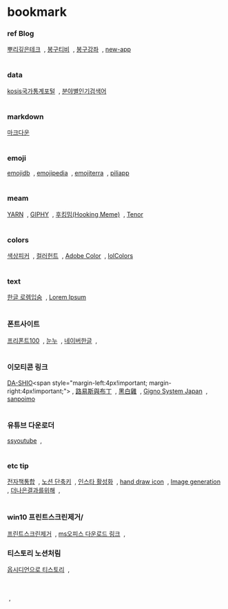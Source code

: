 # bookmark

### ref Blog
[뿌리깊은테크](https://mpling-rec.tistory.com/)<span style="margin-left:4px!important; margin-right:4px!important;"> ,</sapn>
[봉구티비](https://blog.naver.com/bong9tv/223616477002)<span style="margin-left:4px!important; margin-right:4px!important;"> ,</sapn>
[봉구강좌](https://www.youtube.com/playlist?list=PLHVQkrcP8Eg7W-0-1yJaxF8bXhGlSXHqx)<span style="margin-left:4px!important; margin-right:4px!important;"> ,</sapn>
[new-app](https://new-app.download/article-category/guide/premiere-pro/)
<br><br>
### data 
[kosis국가통계포털](https://kosis.kr/search/search.do)<span style="margin-left:4px!important; margin-right:4px!important;"> ,</sapn>
[분야별인기검색어](https://datalab.naver.com/)
<br><br>
### markdown
[마크다운](https://namu.wiki/w/%EB%82%98%EB%AC%B4%EC%9C%84%ED%82%A4:%EB%AC%B8%EB%B2%95%20%EB%8F%84%EC%9B%80%EB%A7%90?from=%EB%82%98%EB%AC%B4%EB%A7%88%ED%81%AC#s-10)
<br><br>
### emoji
[emojidb](https://emojidb.org/sound-file-emojis)<span style="margin-left:4px!important; margin-right:4px!important;"> ,</sapn>
[emojipedia](https://emojipedia.org/)<span style="margin-left:4px!important; margin-right:4px!important;"> ,</sapn>
[emojiterra](https://emojiterra.com/)<span style="margin-left:4px!important; margin-right:4px!important;"> ,</sapn>
[piliapp](https://kr.piliapp.com/emoji/list/)
<br><br>
### meam
[YARN](https://yarn.co/)<span style="margin-left:4px!important; margin-right:4px!important;"> ,</sapn>
[GIPHY](https://giphy.com/)<span style="margin-left:4px!important; margin-right:4px!important;"> ,</sapn>
[후킹밈(Hooking Meme)](https://hookingmeme.com/)<span style="margin-left:4px!important; margin-right:4px!important;"> ,</sapn>
[Tenor](https://tenor.com/ko/)
<br><br>
### colors
[색상피커](https://imagecolorpicker.com/ko)<span style="margin-left:4px!important; margin-right:4px!important;"> ,</sapn>
[컬러헌트](https://colorhunt.co/)<span style="margin-left:4px!important; margin-right:4px!important;"> ,</sapn>
[Adobe Color](https://color.adobe.com/ko/)<span style="margin-left:4px!important; margin-right:4px!important;"> ,</sapn>
[lolColors](https://www.webdesignrankings.com/resources/lolcolors/)
<br><br>
### text
[한글 로렘입숨](https://iotoolkit.com/lorem-ipsum/)<span style="margin-left:4px!important; margin-right:4px!important;"> ,</sapn>
[Lorem Ipsum](https://www.lipsum.com/)
<br><br>
### 폰트사이트
[프리폰트100](https://freefont100.com/)<span style="margin-left:4px!important; margin-right:4px!important;"> ,</sapn>
[눈누](https://noonnu.cc/font_page/pick)<span style="margin-left:4px!important; margin-right:4px!important;"> ,</sapn>
[네이버한글](https://hangeul.naver.com/)<span style="margin-left:4px!important; margin-right:4px!important;"> ,</sapn>
<br><br>
### 이모티콘 링크
[DA-SHIO](https://yabeline.tw/Stickers_Search.php?Creative=DA-SHIO "https://yabeline.tw/Stickers_Search.php?Creative=DA-SHIO")<span style="margin-left:4px!important; margin-right:4px!important;"> ,</sapn>
[路易斯與布丁](https://yabeline.tw/Stickers_Search.php?Creative=%E8%B7%AF%E6%98%93%E6%96%AF%E8%88%87%E5%B8%83%E4%B8%81)<span style="margin-left:4px!important; margin-right:4px!important;"> ,</sapn>
[黑白雞](https://yabeline.tw/Stickers_Search.php?Search=%E9%BB%91%E7%99%BD%E9%9B%9E)<span style="margin-left:4px!important; margin-right:4px!important;"> ,</sapn>
[Gigno System Japan](https://yabeline.tw/Stickers_Search.php?Creative=Gigno+System+Japan)<span style="margin-left:4px!important; margin-right:4px!important;"> ,</sapn>
[sanpoimo](https://yabeline.tw/Stickers_Search.php?Creative=sanpoimo)
<br><br>
### 유튜브 다운로더
[ssyoutube](https://ssyoutube.com/ko79ZN/)<span style="margin-left:4px!important; margin-right:4px!important;"> ,</sapn>
<br><br>
### etc tip
[전자책통합](http://xn--ebook-9zu.chichi.dev/)<span style="margin-left:4px!important; margin-right:4px!important;"> ,</sapn>
[노션 단축키](https://naeda01.notion.site/16cae00fc56a80d5bb15d0eddff13c65)<span style="margin-left:4px!important; margin-right:4px!important;"> ,</sapn>
[인스타 활성화](https://www.instagram.com/hey_wassssup_/)<span style="margin-left:4px!important; margin-right:4px!important;"> ,</sapn>
[hand draw icon](https://www.vecteezy.com/vector-art/42584292-no-3-set-of-cute-icon-summer-concept-in-line-hand-drawn-style-cartoon-design-collection-under-the-water-animal-sea-and-beach-trip-swim-kawaii-vector-illustration)<span style="margin-left:4px!important; margin-right:4px!important;"> ,</sapn>
[Image generation](https://platform.openai.com/docs/guides/image-generation?image-generation-model=gpt-image-1&lang=python)<span style="margin-left:4px!important; margin-right:4px!important;"> ,</sapn>
[더나은결과를위해](https://gptskorea.com/BLOG/?idx=131526962&bmode=view)<span style="margin-left:4px!important; margin-right:4px!important;"> ,</sapn>
<br><br>
### win10 프린트스크린제거/
[프린트스크린제거](https://recycling05.com/entry/%E3%85%81Windows-10-Print-Screen-Key-%EB%B9%84%ED%99%9C%EC%84%B1%ED%99%94-%EB%B0%8F-%ED%99%94%EB%A9%B4-%EC%BA%A1%EC%B2%98-%EB%B9%84%ED%99%9C%EC%84%B1%ED%99%94-%EB%B0%A9%EB%B2%95-%EC%95%88%EB%82%B4)<span style="margin-left:4px!important; margin-right:4px!important;"> ,</sapn> [ms오피스 다운로드 링크](https://www.heidoc.net/joomla/technology-science/microsoft/16-office-2021-direct-download-links)<span style="margin-left:4px!important; margin-right:4px!important;"> ,</sapn>



### 티스토리 노션처림
[옵시디언으로 티스토리](https://dnai-deny.tistory.com/116)<span style="margin-left:4px!important; margin-right:4px!important;"> ,</sapn>




<br><br><span style="margin-left:4px!important; margin-right:4px!important;"> ,</sapn>
